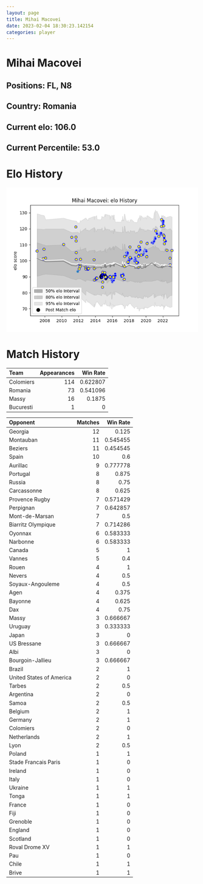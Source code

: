 ```yaml
---  
layout: page  
title: Mihai Macovei  
date: 2023-02-04 18:30:23.142154  
categories: player  
---
```

# Mihai Macovei

## Positions: FL, N8

## Country: Romania

## Current elo: 106.0

## Current Percentile: 53.0

# Elo History


![elo history](history_MihaiMacovei.png)
# Match History


| Team      |   Appearances |   Win Rate |
|:----------|--------------:|-----------:|
| Colomiers |           114 |   0.622807 |
| Romania   |            73 |   0.541096 |
| Massy     |            16 |   0.1875   |
| Bucuresti |             1 |   0        |

| Opponent                 |   Matches |   Win Rate |
|:-------------------------|----------:|-----------:|
| Georgia                  |        12 |   0.125    |
| Montauban                |        11 |   0.545455 |
| Beziers                  |        11 |   0.454545 |
| Spain                    |        10 |   0.6      |
| Aurillac                 |         9 |   0.777778 |
| Portugal                 |         8 |   0.875    |
| Russia                   |         8 |   0.75     |
| Carcassonne              |         8 |   0.625    |
| Provence Rugby           |         7 |   0.571429 |
| Perpignan                |         7 |   0.642857 |
| Mont-de-Marsan           |         7 |   0.5      |
| Biarritz Olympique       |         7 |   0.714286 |
| Oyonnax                  |         6 |   0.583333 |
| Narbonne                 |         6 |   0.583333 |
| Canada                   |         5 |   1        |
| Vannes                   |         5 |   0.4      |
| Rouen                    |         4 |   1        |
| Nevers                   |         4 |   0.5      |
| Soyaux-Angouleme         |         4 |   0.5      |
| Agen                     |         4 |   0.375    |
| Bayonne                  |         4 |   0.625    |
| Dax                      |         4 |   0.75     |
| Massy                    |         3 |   0.666667 |
| Uruguay                  |         3 |   0.333333 |
| Japan                    |         3 |   0        |
| US Bressane              |         3 |   0.666667 |
| Albi                     |         3 |   0        |
| Bourgoin-Jallieu         |         3 |   0.666667 |
| Brazil                   |         2 |   1        |
| United States of America |         2 |   0        |
| Tarbes                   |         2 |   0.5      |
| Argentina                |         2 |   0        |
| Samoa                    |         2 |   0.5      |
| Belgium                  |         2 |   1        |
| Germany                  |         2 |   1        |
| Colomiers                |         2 |   0        |
| Netherlands              |         2 |   1        |
| Lyon                     |         2 |   0.5      |
| Poland                   |         1 |   1        |
| Stade Francais Paris     |         1 |   0        |
| Ireland                  |         1 |   0        |
| Italy                    |         1 |   0        |
| Ukraine                  |         1 |   1        |
| Tonga                    |         1 |   1        |
| France                   |         1 |   0        |
| Fiji                     |         1 |   0        |
| Grenoble                 |         1 |   0        |
| England                  |         1 |   0        |
| Scotland                 |         1 |   0        |
| Roval Drome XV           |         1 |   1        |
| Pau                      |         1 |   0        |
| Chile                    |         1 |   1        |
| Brive                    |         1 |   1        |